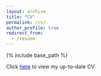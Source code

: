 ```yaml
---
layout: archive
title: "CV"
permalink: /cv/
author_profile: true
redirect_from:
  - /resume
---
```


{% include base_path %}

Click [<span style="color:blue">here</span>](https://github.com/vibhhusharma/vibhhusharma.github.io/blob/master/files/Vibhhu_Sharma_Resume_2024.pdf) to view my up-to-date CV
